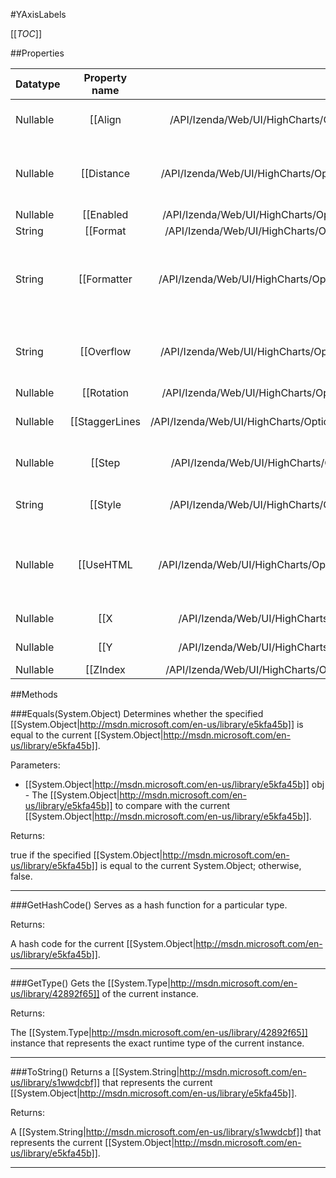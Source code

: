 #YAxisLabels

[[_TOC_]]

##Properties

|Datatype|Property name|Property description|Default Value|
|:-------|:----------:|:-----------------:|:-----------:|
|Nullable|[[Align|/API/Izenda/Web/UI/HighCharts/Options/CodeSamples/Izenda_Web_UI_HighCharts_Options_YAxisLabels_Align]]| What part of the string the given position is anchored to. Can be one of <code>'left'</code>, <code>'center'</code> or <code>'right'</code>. Default: right |null|
|Nullable|[[Distance|/API/Izenda/Web/UI/HighCharts/Options/CodeSamples/Izenda_Web_UI_HighCharts_Options_YAxisLabels_Distance]]| The distance of the data label from the pie's edge. Negative numbers put the data label on top of the pie slices. Connectors are only shown for data labels outside the pie. Default: 30 |null|
|Nullable|[[Enabled|/API/Izenda/Web/UI/HighCharts/Options/CodeSamples/Izenda_Web_UI_HighCharts_Options_YAxisLabels_Enabled]]| Enable or disable the axis labels. Default: true |null|
|String|[[Format|/API/Izenda/Web/UI/HighCharts/Options/CodeSamples/Izenda_Web_UI_HighCharts_Options_YAxisLabels_Format]]| A <a href="http://docs.highcharts.com#formatting">format string</a> for the axis label.  |null|
|String|[[Formatter|/API/Izenda/Web/UI/HighCharts/Options/CodeSamples/Izenda_Web_UI_HighCharts_Options_YAxisLabels_Formatter]]| Callback JavaScript function to format the label. The value is given by <code>this.value</code>. Additional properties for <code>this</code> are <code>axis</code>, <code>chart</code>, <code>isFirst</code> and <code>isLast</code>. Defaults to: <pre>function() { return this.value;}</pre>|null|
|String|[[Overflow|/API/Izenda/Web/UI/HighCharts/Options/CodeSamples/Izenda_Web_UI_HighCharts_Options_YAxisLabels_Overflow]]| How to handle overflowing labels on horizontal axis. Can be undefined or 'justify'. If 'justify', labels will not render outside the plot area. If there is room to move it, it will be aligned to the edge, else it will be removed. |null|
|Nullable|[[Rotation|/API/Izenda/Web/UI/HighCharts/Options/CodeSamples/Izenda_Web_UI_HighCharts_Options_YAxisLabels_Rotation]]| Rotation of the labels in degrees. Default: 0 |null|
|Nullable|[[StaggerLines|/API/Izenda/Web/UI/HighCharts/Options/CodeSamples/Izenda_Web_UI_HighCharts_Options_YAxisLabels_StaggerLines]]| Horizontal axes only. The number of lines to spread the labels over to make room or tighter labels. . |null|
|Nullable|[[Step|/API/Izenda/Web/UI/HighCharts/Options/CodeSamples/Izenda_Web_UI_HighCharts_Options_YAxisLabels_Step]]| To show only every <em>n</em>'th label on the axis, set the step to <em>n</em>. Setting the step to 2 shows every other label. |null|
|String|[[Style|/API/Izenda/Web/UI/HighCharts/Options/CodeSamples/Izenda_Web_UI_HighCharts_Options_YAxisLabels_Style]]| CSS styles for the label. Defaults to:<pre>style: { color: '#6D869F', fontWeight: 'bold'}</pre>|null|
|Nullable|[[UseHTML|/API/Izenda/Web/UI/HighCharts/Options/CodeSamples/Izenda_Web_UI_HighCharts_Options_YAxisLabels_UseHTML]]| Whether to use HTML to render the labels. Using HTML allows advanced formatting, images and reliable bi-directional text rendering. Note that exported images won't respect the HTML, and that HTML won't respect Z-index settings. Default: false |null|
|Nullable|[[X|/API/Izenda/Web/UI/HighCharts/Options/CodeSamples/Izenda_Web_UI_HighCharts_Options_YAxisLabels_X]]| The x position offset of the label relative to the tick position on the axis. Default: -8 |null|
|Nullable|[[Y|/API/Izenda/Web/UI/HighCharts/Options/CodeSamples/Izenda_Web_UI_HighCharts_Options_YAxisLabels_Y]]| The y position offset of the label relative to the tick position on the axis. Default: 3 |null|
|Nullable|[[ZIndex|/API/Izenda/Web/UI/HighCharts/Options/CodeSamples/Izenda_Web_UI_HighCharts_Options_YAxisLabels_ZIndex]]| The Z index for the axis labels. Default: 7 |null|


##Methods

###Equals(System.Object)
Determines whether the specified [[System.Object|http://msdn.microsoft.com/en-us/library/e5kfa45b]] is equal to the current [[System.Object|http://msdn.microsoft.com/en-us/library/e5kfa45b]].

Parameters: 

* [[System.Object|http://msdn.microsoft.com/en-us/library/e5kfa45b]] obj  - The [[System.Object|http://msdn.microsoft.com/en-us/library/e5kfa45b]] to compare with the current [[System.Object|http://msdn.microsoft.com/en-us/library/e5kfa45b]].





Returns:

true if the specified [[System.Object|http://msdn.microsoft.com/en-us/library/e5kfa45b]] is equal to the current System.Object; otherwise, false.


---


###GetHashCode()
 Serves as a hash function for a particular type.  





Returns:

A hash code for the current [[System.Object|http://msdn.microsoft.com/en-us/library/e5kfa45b]].


---


###GetType()
Gets the [[System.Type|http://msdn.microsoft.com/en-us/library/42892f65]] of the current instance.





Returns:

The [[System.Type|http://msdn.microsoft.com/en-us/library/42892f65]] instance that represents the exact runtime type of the current instance.


---


###ToString()
Returns a [[System.String|http://msdn.microsoft.com/en-us/library/s1wwdcbf]] that represents the current [[System.Object|http://msdn.microsoft.com/en-us/library/e5kfa45b]].





Returns:

A [[System.String|http://msdn.microsoft.com/en-us/library/s1wwdcbf]] that represents the current [[System.Object|http://msdn.microsoft.com/en-us/library/e5kfa45b]].


---


